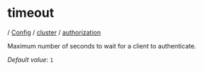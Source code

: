 # timeout

/ [Config](../../..) / [cluster](../..) / [authorization](..) 

Maximum number of seconds to wait for a client to authenticate.

*Default value*: `1`
